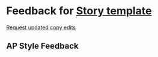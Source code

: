 # Feedback for [Story template](https://shuoshuobar.github.io/Low-Food-Access-Across-Race/)

[Request updated copy edits](https://github.com/jsoma/data-studio-projects-2024/issues/new/choose)

## AP Style Feedback

